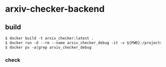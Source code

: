# arxiv-checker-backend

## build
```Dockerfile
$ docker build -t arxiv_checker:latest .
$ docker run -d --rm --name arxiv_checker_debug -it -v ${PWD}:/projects -p 8000:8000 arxiv_checker
$ docker ps -a|grep arxiv_checker_debug
```

### check
 